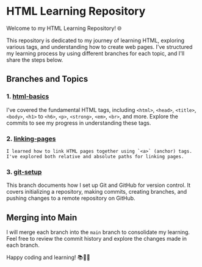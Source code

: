 # HTML Learning Repository

Welcome to my HTML Learning Repository! 🌐

This repository is dedicated to my journey of learning HTML, exploring various tags, and understanding how to create web pages. I've structured my learning process by using different branches for each topic, and I'll share the steps below.

## Branches and Topics

### 1. [html-basics](#)
   I've covered the fundamental HTML tags, including `<html>`, `<head>`, `<title>`, `<body>`, `<h1>` to `<h6>`, `<p>`, `<strong>`, `<em>`, `<br>`, and more. Explore the commits to see my progress in understanding these tags.

### 2. [linking-pages](#)
    I learned how to link HTML pages together using `<a>` (anchor) tags. I've explored both relative and absolute paths for linking pages.

### 3. [git-setup](#)
   This branch documents how I set up Git and GitHub for version control. It covers initializing a repository, making commits, creating branches, and pushing changes to a remote repository on GitHub.

## Merging into Main

I will merge each branch into the `main` branch to consolidate my learning. Feel free to review the commit history and explore the changes made in each branch.

Happy coding and learning! 📚👩‍💻
